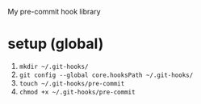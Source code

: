 My pre-commit hook library

# setup (global)

1. `mkdir ~/.git-hooks/`
1. `git config --global core.hooksPath ~/.git-hooks/`
1. `touch ~/.git-hooks/pre-commit`
1. `chmod +x ~/.git-hooks/pre-commit`
